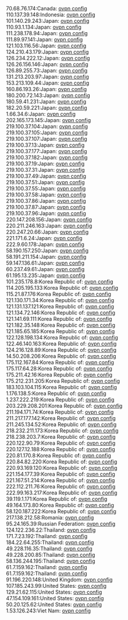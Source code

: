 70.68.76.174:Canada: [ovpn config](vpn/70_68_76_174.ovpn)  
110.137.39.148:Indonesia: [ovpn config](vpn/110_137_39_148.ovpn)  
101.140.29.243:Japan: [ovpn config](vpn/101_140_29_243.ovpn)  
110.93.1.134:Japan: [ovpn config](vpn/110_93_1_134.ovpn)  
111.238.178.94:Japan: [ovpn config](vpn/111_238_178_94.ovpn)  
111.89.97.141:Japan: [ovpn config](vpn/111_89_97_141.ovpn)  
121.103.116.56:Japan: [ovpn config](vpn/121_103_116_56.ovpn)  
124.210.43.179:Japan: [ovpn config](vpn/124_210_43_179.ovpn)  
126.234.222.12:Japan: [ovpn config](vpn/126_234_222_12.ovpn)  
126.26.156.146:Japan: [ovpn config](vpn/126_26_156_146.ovpn)  
126.89.255.73:Japan: [ovpn config](vpn/126_89_255_73.ovpn)  
131.213.203.97:Japan: [ovpn config](vpn/131_213_203_97.ovpn)  
153.213.109.44:Japan: [ovpn config](vpn/153_213_109_44.ovpn)  
160.86.193.26:Japan: [ovpn config](vpn/160_86_193_26.ovpn)  
180.200.72.143:Japan: [ovpn config](vpn/180_200_72_143.ovpn)  
180.59.41.231:Japan: [ovpn config](vpn/180_59_41_231.ovpn)  
182.20.59.221:Japan: [ovpn config](vpn/182_20_59_221.ovpn)  
1.66.34.6:Japan: [ovpn config](vpn/1_66_34_6.ovpn)  
202.165.173.145:Japan: [ovpn config](vpn/202_165_173_145.ovpn)  
219.100.37.104:Japan: [ovpn config](vpn/219_100_37_104.ovpn)  
219.100.37.105:Japan: [ovpn config](vpn/219_100_37_105.ovpn)  
219.100.37.107:Japan: [ovpn config](vpn/219_100_37_107.ovpn)  
219.100.37.13:Japan: [ovpn config](vpn/219_100_37_13.ovpn)  
219.100.37.177:Japan: [ovpn config](vpn/219_100_37_177.ovpn)  
219.100.37.182:Japan: [ovpn config](vpn/219_100_37_182.ovpn)  
219.100.37.19:Japan: [ovpn config](vpn/219_100_37_19.ovpn)  
219.100.37.31:Japan: [ovpn config](vpn/219_100_37_31.ovpn)  
219.100.37.49:Japan: [ovpn config](vpn/219_100_37_49.ovpn)  
219.100.37.51:Japan: [ovpn config](vpn/219_100_37_51.ovpn)  
219.100.37.55:Japan: [ovpn config](vpn/219_100_37_55.ovpn)  
219.100.37.58:Japan: [ovpn config](vpn/219_100_37_58.ovpn)  
219.100.37.86:Japan: [ovpn config](vpn/219_100_37_86.ovpn)  
219.100.37.87:Japan: [ovpn config](vpn/219_100_37_87.ovpn)  
219.100.37.96:Japan: [ovpn config](vpn/219_100_37_96.ovpn)  
220.147.208.156:Japan: [ovpn config](vpn/220_147_208_156.ovpn)  
220.211.246.163:Japan: [ovpn config](vpn/220_211_246_163.ovpn)  
220.247.20.66:Japan: [ovpn config](vpn/220_247_20_66.ovpn)  
221.171.6.24:Japan: [ovpn config](vpn/221_171_6_24.ovpn)  
222.9.60.178:Japan: [ovpn config](vpn/222_9_60_178.ovpn)  
58.190.157.250:Japan: [ovpn config](vpn/58_190_157_250.ovpn)  
58.191.211.154:Japan: [ovpn config](vpn/58_191_211_154.ovpn)  
59.147.136.61:Japan: [ovpn config](vpn/59_147_136_61.ovpn)  
60.237.49.61:Japan: [ovpn config](vpn/60_237_49_61.ovpn)  
61.195.13.235:Japan: [ovpn config](vpn/61_195_13_235.ovpn)  
101.235.178.8:Korea Republic of: [ovpn config](vpn/101_235_178_8.ovpn)  
114.205.195.133:Korea Republic of: [ovpn config](vpn/114_205_195_133.ovpn)  
115.21.87.176:Korea Republic of: [ovpn config](vpn/115_21_87_176.ovpn)  
121.130.171.34:Korea Republic of: [ovpn config](vpn/121_130_171_34.ovpn)  
121.131.137.121:Korea Republic of: [ovpn config](vpn/121_131_137_121.ovpn)  
121.134.72.146:Korea Republic of: [ovpn config](vpn/121_134_72_146.ovpn)  
121.141.69.111:Korea Republic of: [ovpn config](vpn/121_141_69_111.ovpn)  
121.182.35.148:Korea Republic of: [ovpn config](vpn/121_182_35_148.ovpn)  
121.185.65.185:Korea Republic of: [ovpn config](vpn/121_185_65_185.ovpn)  
122.128.198.134:Korea Republic of: [ovpn config](vpn/122_128_198_134.ovpn)  
122.46.140.163:Korea Republic of: [ovpn config](vpn/122_46_140_163.ovpn)  
124.216.128.89:Korea Republic of: [ovpn config](vpn/124_216_128_89.ovpn)  
14.50.208.206:Korea Republic of: [ovpn config](vpn/14_50_208_206.ovpn)  
175.112.167.84:Korea Republic of: [ovpn config](vpn/175_112_167_84.ovpn)  
175.117.64.28:Korea Republic of: [ovpn config](vpn/175_117_64_28.ovpn)  
175.211.42.16:Korea Republic of: [ovpn config](vpn/175_211_42_16.ovpn)  
175.212.231.205:Korea Republic of: [ovpn config](vpn/175_212_231_205.ovpn)  
183.103.104.115:Korea Republic of: [ovpn config](vpn/183_103_104_115.ovpn)  
1.176.138.5:Korea Republic of: [ovpn config](vpn/1_176_138_5.ovpn)  
1.237.222.219:Korea Republic of: [ovpn config](vpn/1_237_222_219.ovpn)  
203.229.208.201:Korea Republic of: [ovpn config](vpn/203_229_208_201.ovpn)  
211.194.171.74:Korea Republic of: [ovpn config](vpn/211_194_171_74.ovpn)  
211.217.177.142:Korea Republic of: [ovpn config](vpn/211_217_177_142.ovpn)  
211.245.134.52:Korea Republic of: [ovpn config](vpn/211_245_134_52.ovpn)  
218.232.211.173:Korea Republic of: [ovpn config](vpn/218_232_211_173.ovpn)  
218.238.203.7:Korea Republic of: [ovpn config](vpn/218_238_203_7.ovpn)  
220.122.90.79:Korea Republic of: [ovpn config](vpn/220_122_90_79.ovpn)  
220.127.12.188:Korea Republic of: [ovpn config](vpn/220_127_12_188.ovpn)  
220.81.170.8:Korea Republic of: [ovpn config](vpn/220_81_170_8.ovpn)  
220.84.82.220:Korea Republic of: [ovpn config](vpn/220_84_82_220.ovpn)  
220.93.169.120:Korea Republic of: [ovpn config](vpn/220_93_169_120.ovpn)  
221.154.177.39:Korea Republic of: [ovpn config](vpn/221_154_177_39.ovpn)  
221.167.51.214:Korea Republic of: [ovpn config](vpn/221_167_51_214.ovpn)  
222.112.211.76:Korea Republic of: [ovpn config](vpn/222_112_211_76.ovpn)  
222.99.163.217:Korea Republic of: [ovpn config](vpn/222_99_163_217.ovpn)  
39.119.1.171:Korea Republic of: [ovpn config](vpn/39_119_1_171.ovpn)  
49.164.173.80:Korea Republic of: [ovpn config](vpn/49_164_173_80.ovpn)  
58.120.187.222:Korea Republic of: [ovpn config](vpn/58_120_187_222.ovpn)  
217.138.212.58:Romania: [ovpn config](vpn/217_138_212_58.ovpn)  
95.24.165.39:Russian Federation: [ovpn config](vpn/95_24_165_39.ovpn)  
124.122.236.22:Thailand: [ovpn config](vpn/124_122_236_22.ovpn)  
171.7.23.192:Thailand: [ovpn config](vpn/171_7_23_192.ovpn)  
184.22.64.255:Thailand: [ovpn config](vpn/184_22_64_255.ovpn)  
49.228.116.35:Thailand: [ovpn config](vpn/49_228_116_35.ovpn)  
49.228.200.85:Thailand: [ovpn config](vpn/49_228_200_85.ovpn)  
58.136.244.195:Thailand: [ovpn config](vpn/58_136_244_195.ovpn)  
61.7.159.162:Thailand: [ovpn config](vpn/61_7_159_162.ovpn)  
61.7.159.162:Thailand: [ovpn config](vpn/61_7_159_162.ovpn)  
91.196.220.148:United Kingdom: [ovpn config](vpn/91_196_220_148.ovpn)  
107.185.243.99:United States: [ovpn config](vpn/107_185_243_99.ovpn)  
129.21.62.115:United States: [ovpn config](vpn/129_21_62_115.ovpn)  
47.154.109.161:United States: [ovpn config](vpn/47_154_109_161.ovpn)  
50.20.125.62:United States: [ovpn config](vpn/50_20_125_62.ovpn)  
1.53.126.243:Viet Nam: [ovpn config](vpn/1_53_126_243.ovpn)  

